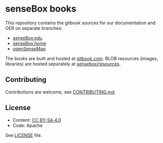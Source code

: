 # senseBox books

This repository contains the gitbook sources for our documentation and OER on separate branches:

- [senseBox:edu](/sensebox/books/tree/book_edu)
- [senseBox:home](/sensebox/books/tree/book_home)
- [openSenseMap](/sensebox/books/tree/book_osem)

The books are built and hosted at [gitbook.com](https://gitbook.com/@sensebox).
BLOB resources (images, libraries) are hosted separately at [sensebox/resources](https://github.com/sensebox/resources/).

## Contributing
Contributions are welcome, see [CONTRIBUTING.md](CONTRIBUTING.md).

## License
- Content: [CC BY-SA 4.0](https://creativecommons.org/licenses/by-sa/4.0/)
- Code: Apache

See [LICENSE](https://github.com/sensebox/books/blob/master/LICENSE) file.
